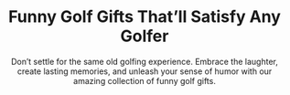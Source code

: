 ---
layout: post
title: Funny Golf Gifts That’ll Satisfy Any Golfer
subtitle: Don’t settle for the same old golfing experience. Embrace the laughter, create lasting memories, and unleash your sense of humor with our amazing collection of funny golf gifts.
header-img: "img/post/2023/09/copied/funny-golf-gifts.jpg"
header-style: text
permalink: "/funny-golf-gifts/"
catalog: true
tags:
  - Recipients 
  - Men
---        